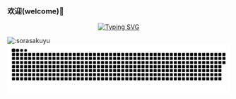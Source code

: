### 欢迎(welcome)👋

<p align="center">
  <a href="https://www.zhngjah.space"><img src="https://readme-typing-svg.demolab.com?font=Fira+Code&pause=1000&random=false&width=435&lines=console.log('Sorasaku Yu');Sorasaku Yu;Welcome+to+my+github;https://www.zhngjah.space/" alt="Typing SVG" />
  </a>
</p>

<img width="300px" src="https://count.getloli.com/@:sorasakuyu" alt=":sorasakuyu"></img>
<picture>
  <img alt="github contribution grid snake animation" src="https://raw.githubusercontent.com/sorasakuyu/sorasakuyu/output/github-contribution-grid-snake.svg">
</picture>